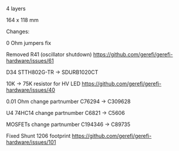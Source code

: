 4 layers

164 x 118 mm

Changes:

0 Ohm jumpers fix

Removed R41 (oscillator shutdown) https://github.com/gerefi/gerefi-hardware/issues/61

D34 STTH802G-TR -> SDURB1020CT

10K -> 75K resistor for HV LED https://github.com/gerefi/gerefi-hardware/issues/40

0.01 Ohm change partnumber C76294 -> C309628

U4 74HC14 change partnumber C6821 -> C5606

MOSFETs change partnumber C194346 -> C89735

Fixed Shunt 1206 footprint https://github.com/gerefi/gerefi-hardware/issues/101